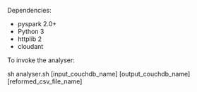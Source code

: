Dependencies:

- pyspark 2.0+
- Python 3
- httplib 2
- cloudant



To invoke the analyser:

sh analyser.sh [input_couchdb_name] [output_couchdb_name] [reformed_csv_file_name]